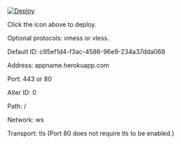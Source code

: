 [![Deploy](https://www.herokucdn.com/deploy/button.png)](https://dashboard.heroku.com/new?template=https://github.com/sdcsd123s/xray-heroku-1)

Click the icon above to deploy.

Optional protocols: vmess or vless.

Default ID: c95ef1d4-f3ac-4586-96e9-234a37dda068

Address: appname.herokuapp.com

Port: 443 or 80

Alter ID: 0

Path: /

Network: ws

Transport: tls (Port 80 does not require tls to be enabled.)
